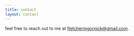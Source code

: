 ```yaml
---
title: contact
layout: contact
---
```

feel free to reach out to me at [fletchermgornick@gmail.com](mailto:fletchermgornick@gmail.com).
